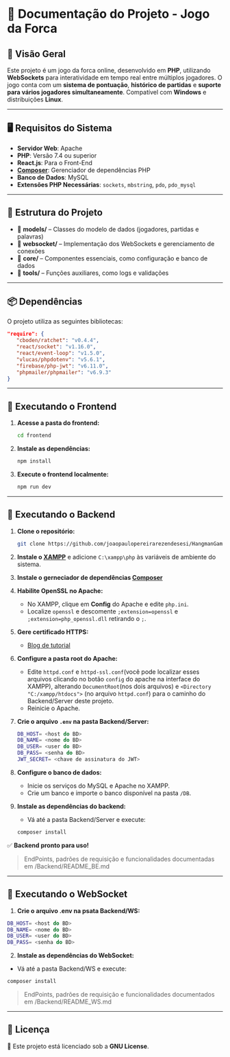 # 📜 Documentação do Projeto - Jogo da Forca

## 🎯 Visão Geral

Este projeto é um jogo da forca online, desenvolvido em **PHP**, utilizando **WebSockets** para interatividade em tempo real entre múltiplos jogadores. O jogo conta com um **sistema de pontuação**, **histórico de partidas** e **suporte para vários jogadores simultaneamente**. Compatível com **Windows** e distribuições **Linux**.

---

## 🖥️ Requisitos do Sistema

- **Servidor Web**: Apache  
- **PHP**: Versão 7.4 ou superior  
- **React.js**: Para o Front-End  
- **[Composer](https://getcomposer.org/)**: Gerenciador de dependências PHP  
- **Banco de Dados**: MySQL  
- **Extensões PHP Necessárias**: `sockets`, `mbstring`, `pdo`, `pdo_mysql`  

---

## 📂 Estrutura do Projeto

- 📁 **models/** – Classes do modelo de dados (jogadores, partidas e palavras)  
- 📁 **websocket/** – Implementação dos WebSockets e gerenciamento de conexões  
- 📁 **core/** – Componentes essenciais, como configuração e banco de dados  
- 📁 **tools/** – Funções auxiliares, como logs e validações  

---

## 📦 Dependências

O projeto utiliza as seguintes bibliotecas:

```json
"require": {
   "cboden/ratchet": "v0.4.4",
   "react/socket": "v1.16.0",
   "react/event-loop": "v1.5.0",
   "vlucas/phpdotenv": "v5.6.1",
   "firebase/php-jwt": "v6.11.0",
   "phpmailer/phpmailer": "v6.9.3"
}
```

---

## 🚀 Executando o Frontend

1. **Acesse a pasta do frontend:**
   ```sh
   cd frontend
   ```
2. **Instale as dependências:**
   ```sh
   npm install
   ```
3. **Execute o frontend localmente:**
   ```sh
   npm run dev
   ```

---

## 🔧 Executando o Backend

1. **Clone o repositório:**
   ```sh
   git clone https://github.com/joaopaulopereirarezendesesi/HangmanGame
   ```
2. **Instale o [XAMPP](https://www.apachefriends.org/pt_br/index.html)** e adicione `C:\xampp\php` às variáveis de ambiente do sistema.

3. **Instale o gerneciador de dependências [Composer](https://getcomposer.org/)**

4. **Habilite OpenSSL no Apache:**
   - No XAMPP, clique em **Config** do Apache e edite `php.ini`.
   - Localize `openssl` e descomente `;extension=openssl` e `;extension=php_openssl.dll` retirando o `;`.

5. **Gere certificado HTTPS:**
   - [Blog de tutorial](https://www.jetersonlordano.com.br/ferramentas-e-configuracoes/como-configurar-certificado-ssl-https-no-xampp-e-google-chrome)

6. **Configure a pasta root do Apache:**
   - Edite `httpd.conf` e `httpd-ssl.conf`(você pode localizar esses arquivos clicando no botão `config` do apache na interface do XAMPP), alterando `DocumentRoot`(nos dois arquivos) e `<Directory "C:/xampp/htdocs">` (no arquivo `httpd.conf`) para o caminho do Backend/Server deste projeto.
   - Reinicie o Apache.

7. **Crie o arquivo `.env` na pasta Backend/Server:**
   ```sh
   DB_HOST= <host do BD>
   DB_NAME= <nome do BD>
   DB_USER= <user do BD>
   DB_PASS= <senha do BD>
   JWT_SECRET= <chave de assinatura do JWT>
   ```

8. **Configure o banco de dados:**
   - Inicie os serviços do MySQL e Apache no XAMPP.
   - Crie um banco e importe o banco disponível na pasta `/DB`.

9. **Instale as dependências do backend:**
   - Vá até a pasta Backend/Server e execute:
   ```sh
   composer install
   ```

✅ **Backend pronto para uso!**

>EndPoints, padrões de requisição e funcionalidades documentadas em /Backend/README_BE.md

---

## 🔧 Executando o WebSocket

   1. **Crie o arquivo .env na psata Backend/WS:**
   ```sh
   DB_HOST= <host do BD>
   DB_NAME= <nome do BD>
   DB_USER= <user do BD>
   DB_PASS= <senha do BD>
   ```

   2. **Instale as dependências do WebSocket:**
   - Vá até a pasta Backend/WS e execute:
   ```sh
   composer install
   ```

>EndPoints, padrões de requisição e funcionalidades documentados em /Backend/README_WS.md

---

## 📜 Licença

🔖 Este projeto está licenciado sob a **GNU License**.

